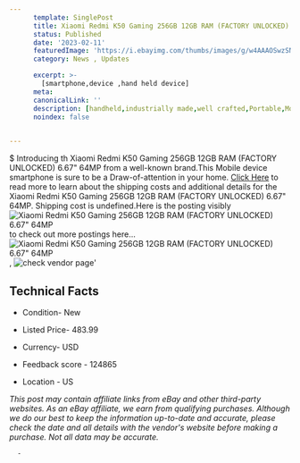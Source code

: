 ```yaml
---
      template: SinglePost
      title: Xiaomi Redmi K50 Gaming 256GB 12GB RAM (FACTORY UNLOCKED) 6.67" 64MP
      status: Published
      date: '2023-02-11'
      featuredImage: 'https://i.ebayimg.com/thumbs/images/g/w4AAAOSwzSNiyEg8/s-l225.jpg'
      category: News , Updates

      excerpt: >-
        [smartphone,device ,hand held device]
      meta:
      canonicalLink: ''
      description: [handheld,industrially made,well crafted,Portable,Mobile,Compact,Convenient,Lightweight,Maneuverable,Man-portable,Miniature,Carriable,Hand-held,Light,Holdable,Transportable,Mobile device,Pocket-sized,On-the-go,Wireless,Cordless,Compact size,Convenient size, smartphone,device ,hand held device]
      noindex: false
      

---
```

$
      Introducing th Xiaomi Redmi K50 Gaming 256GB 12GB RAM (FACTORY UNLOCKED) 6.67" 64MP from a well-known brand.This Mobile device smartphone is sure to be a Draw-of-attention in your home. [Click Here](https://www.ebay.com/itm/195201550812?hash=item2d72eb49dc%3Ag%3Aw4AAAOSwzSNiyEg8&mkevt=1&mkcid=1&mkrid=711-53200-19255-0&campid=%253CePNCampaignId%253E&customid=%253CreferenceId%253E&toolid=10049) to read more to learn about the shipping costs and additional details for the Xiaomi Redmi K50 Gaming 256GB 12GB RAM (FACTORY UNLOCKED) 6.67" 64MP. Shipping cost is undefined.Here is the posting visibly ![Xiaomi Redmi K50 Gaming 256GB 12GB RAM (FACTORY UNLOCKED) 6.67" 64MP](https://i.ebayimg.com/thumbs/images/g/w4AAAOSwzSNiyEg8/s-l225.jpg) to check out more postings here... ![Xiaomi Redmi K50 Gaming 256GB 12GB RAM (FACTORY UNLOCKED) 6.67" 64MP](https://i.ebayimg.com/images/g/w4AAAOSwzSNiyEg8/s-l960.jpg), ![check vendor page]()'

      

 ## Technical Facts 



     
      

 - Condition- New 


      

 - Listed Price- 483.99 


      

 - Currency- USD 


      

 - Feedback score - 124865 


      

 - Location - US 


      
      

 *_This post may contain affiliate links from eBay and other third-party websites. As an eBay affiliate, we earn from qualifying purchases. Although we do our best to keep the information up-to-date and accurate, please check the date and all details with the vendor's website before making a purchase. Not all data may be accurate._*




      -
